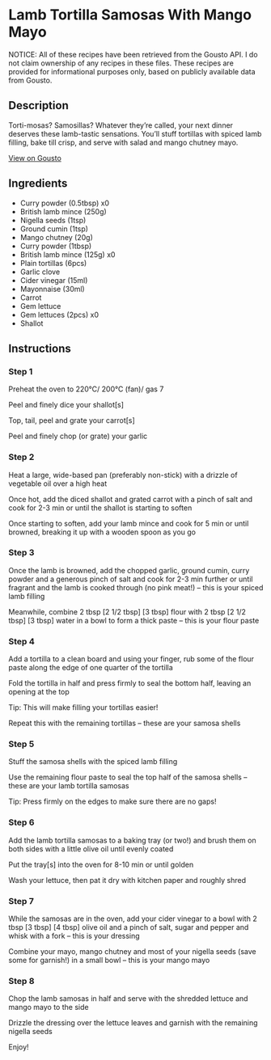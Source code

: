 # Lamb Tortilla Samosas With Mango Mayo

NOTICE: All of these recipes have been retrieved from the Gousto API. I do not claim ownership of any recipes in these files. These recipes are provided for informational purposes only, based on publicly available data from Gousto.

## Description

Torti-mosas? Samosillas? Whatever they’re called, your next dinner deserves these lamb-tastic sensations. You’ll stuff tortillas with spiced lamb filling, bake till crisp, and serve with salad and mango chutney mayo. 

[View on Gousto](https://www.gousto.co.uk/recipes/cookbook/lamb-tortilla-samosas-with-mango-mayo)

## Ingredients

- Curry powder (0.5tbsp) x0
- British lamb mince (250g)
- Nigella seeds (1tsp)
- Ground cumin (1tsp)
- Mango chutney (20g)
- Curry powder (1tbsp)
- British lamb mince (125g) x0
- Plain tortillas (6pcs)
- Garlic clove
- Cider vinegar (15ml)
- Mayonnaise (30ml)
- Carrot
- Gem lettuce
- Gem lettuces (2pcs) x0
- Shallot

## Instructions


### Step 1

Preheat the oven to 220°C/ 200°C (fan)/ gas 7

Peel and finely dice your shallot[s]

Top, tail, peel and grate your carrot[s]

Peel and finely chop (or grate) your garlic


### Step 2

Heat a large, wide-based pan (preferably non-stick) with a drizzle of vegetable oil over a high heat

Once hot, add the diced shallot and grated carrot with a pinch of salt and cook for 2-3 min or until the shallot is starting to soften

Once starting to soften, add your lamb mince and cook for 5 min or until browned, breaking it up with a wooden spoon as you go


### Step 3

Once the lamb is browned, add the chopped garlic, ground cumin, curry powder and a generous pinch of salt and cook for 2-3 min further or until fragrant and the lamb is cooked through (no pink meat!) – this is your spiced lamb filling

Meanwhile, combine 2 tbsp <span class="text-purple">[2 1/2 tbsp]</span> <span class="text-danger">[3 tbsp]</span> flour with 2 tbsp<span class="text-purple"> [2 1/2 tbsp]</span> <span class="text-danger">[3 tbsp]</span> water in a bowl to form a thick paste – this is your flour paste


### Step 4

Add a tortilla to a clean board and using your finger, rub some of the flour paste along the edge of one quarter of the tortilla

Fold the tortilla in half and press firmly to seal the bottom half, leaving an opening at the top

Tip: This will make filling your tortillas easier!

Repeat this with the remaining tortillas – these are your samosa shells


### Step 5

Stuff the samosa shells with the spiced lamb filling

Use the remaining flour paste to seal the top half of the samosa shells – these are your lamb tortilla samosas

Tip: Press firmly on the edges to make sure there are no gaps!


### Step 6

Add the lamb tortilla samosas to a baking tray (or two!) and brush them on both sides with a little olive oil until evenly coated

Put the tray[s] into the oven for 8-10 min or until golden

Wash your lettuce, then pat it dry with kitchen paper and roughly shred


### Step 7

While the samosas are in the oven, add your cider vinegar to a bowl with 2 tbsp <span class="text-purple">[3 tbsp]<span class="text-danger"> </span>[4 tbsp]</span> olive oil and a pinch of salt, sugar and pepper and whisk with a fork – this is your dressing

Combine your mayo, mango chutney and most of your nigella seeds (save some for garnish!) in a small bowl – this is your mango mayo

### Step 8

Chop the lamb samosas in half and serve with the shredded lettuce and mango mayo to the side

Drizzle the dressing over the lettuce leaves and garnish with the remaining nigella seeds

Enjoy!

